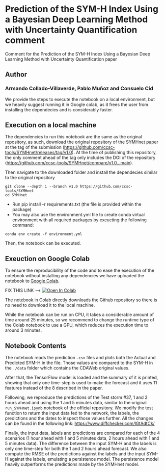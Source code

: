 # Prediction of the SYM-H Index Using a Bayesian Deep Learning Method with Uncertainty Quantification comment

Comment for the Prediction of the SYM-H Index Using a Bayesian Deep Learning Method with Uncertainty Quantification paper

## Author

### Armando Collado-Villaverde, Pablo Muñoz and Consuelo Cid

We provide the steps to execute the notebook on a local environment, but we heavily suggest running it in Google colab, as it frees the user from installing the dependecies and is considerably faster.

## Execution on a local machine

The dependencies to run this notebook are the same as the original repository, as such, download the original repository of the SYMHnet paper at the tag of the submission (https://github.com/ccsc-tools/SYMHnet/releases/tag/v1.0). At the time of publishing this repository, the only comment ahead of the tag only includes the DOI of the repository (https://github.com/ccsc-tools/SYMHnet/compare/v1.0...main).

Then navigate to the downloaded folder and install the dependecies similar to the original repository

```
git clone --depth 1 --branch v1.0 https://github.com/ccsc-tools/SYMHnet
cd SYMHnet
```

* Run pip install -r requirements.txt (the file is provided within the package)<br>
* You may also use the environment.yml file to create conda virtual environment with all required packages by exeucting the following command:<br>
```
conda env create -f environment.yml 
```

Then, the notebook can be executed.

## Exeuction on Google Colab

To ensure the reproducibility of the code and to ease the execution of the notebook without installing any dependencies we have uploaded the notebook to [Google Colab](https://colab.research.google.com/).

FIX THIS LINK -->
[![Open In Colab](https://colab.research.google.com/assets/colab-badge.svg)](https://colab.research.google.com/github/weiji14/deepbedmap/)

The notebook in Colab directly downloads the Github repository so there is no need to download it to the local machine.

While the notebook can be run on CPU, it takes a considerable amount of time around 25 minutes, so we recommend to change the runtime type of the Colab notebook to use a GPU, which reduces the execution time to around 3 minutes.

## Notebook Contents

The notebook reads the prediction ``.csv`` files and plots both the Actual and Predicted SYM-H in the file. Those values are compared to the SYM-H in the ``./data`` folder which contains the CDAWeb original values.

After that, the TensorFlow model is loaded and the summary of it is printed, showing that only one time-step is used to make the forecast and it uses 11 features instead of the 8 described in the paper.

Following, we reproduce the predictions of the Test storm #37, 1 and 2 hours ahead and using the 1 and 5 minutes data, similar to the original ``run_SYMHnet.ipynb`` notebook of the official repository. We modify the test function to return the input data fed to the network, the labels, the predictions and the dates to inspect those values further. All the changes can be found in the following link: https://www.diffchecker.com/lGtAdtCk/

Finally, the input data, labels and predictions are compared for each of the 4 scenarios (1 hour ahead with 1 and 5 minutes data, 2 hours ahead with 1 and 5 minutes data). The difference between the input SYM-H and the labels is only one time-step for both the 1 and 2 hours ahead forecast. We also compute the RMSE of the predictions against the labels and the input SYM-H against the labels, emulating a persistence model. The persistence model heavily outperforms the predictions made by the SYMHnet model.
